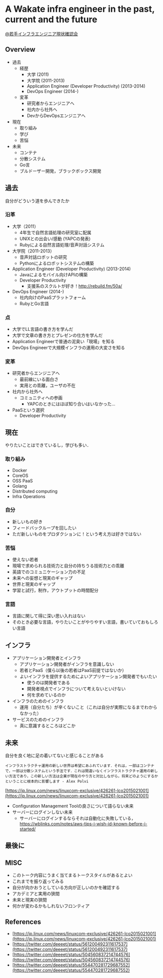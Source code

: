 # A Wakate infra engineer in the past, current and the future

[@若手インフラエンジニア現状確認会](https://twitter.com/hfm/status/558268064941088771)

## Overview

- 過去
    - 経歴
        - 大学 (2011)
        - 大学院 (2011-2013)
        - Application Engineer (Developer Productivity) (2013-2014)
        - DevOps Engineer (2014-)
    - 変革
        - 研究者からエンジニアへ
        - 社内から社外へ
        - DevからDevOpsエンジニアへ
- 現在
    - 取り組み
    - 学び
    - 苦悩
- 未来
     - コンテナ
     - 分散システム
     - Go言
     - ブルドーザー開発，ブラックボックス開発

## 過去

自分がどういう道を歩んできたか

### 沿革

- 大学（2011）
    - 4年生で自然言語処理の研究室に配属
    - UNIXとの出会い/感動 (YAPCの発表)
    - Rubyによる自然言語処理/音声対話システム
- 大学院（2011-2013）
    - 音声対話ロボットの研究
    - Pythonによるロボットシステムの構築
- Application Engineer (Developer Productivity) (2013-2014)
    - Javaによるモバイル向けAPIの構築
    - Developer Productivity
        - 支援系のスクルトが好き！http://rebuild.fm/50a/
- DevOps Engineer (2014-)    
    - 社内向けのPaaSプラットフォーム
    - RubyとGo言語

### 点

- 大学でLL言語の書き方を学んだ
- 大学で文章の書き方とプレゼンの仕方を学んだ
- Application Engineerで普通の泥臭い「現場」を知る
- DevOps Engineerで大規模インフラの運用の大変さを知る

### 変革

- 研究者からエンジニアへ
    - 最前線にいる面白さ
    - 実用との乖離，ユーザの不在
- 社内から社外へ
    - コミュニティへの参画
        - YAPCのときにはほぼ知り合いはいなかった...
- PaaSという選択
    - Developer Productivity

## 現在

やりたいことはできているし，学びも多い．

### 取り組み

- Docker
- CoreOS
- OSS PaaS
- Golang
- Distributed computing
- Infra Operations


### 自分

- 新しいもの好き
- フィードバックループを回したい
- ただ新しいものをプロダクションに！という考え方は好きではない
    
### 苦悩

- 使えない若者
- 現場で求められる技術力と自分の持ちうる技術力との乖離
- 英語でのコミュニケーション力の不足
- 未来への妄想と現実のギャップ        
- 世界と現実のギャップ
- 学習と試行，制作，アウトプットの時間配分

### 言語

- 言語に関して得に深い思い入れはない
- そのとき必要な言語，やりたいことがやりやすい言語，書いていておもしろい言語

## インフラ

- アプリケーション開発者とインフラ
    - アプリケーション開発者がインフラを意識しない
    - 若者とPaaS（僕ら以後の若者はPaaS前提ではないか）
    - よいインフラを提供するためによいアプリケーション開発者でもいたい
        - 使うのは開発者である
        - 開発者視点でインフラについて考えないといけない
        - 何を求めているのか
- インフラのためのインフラ
    - 運用（自分たち）が辛くないこと（これは自分が実際になるまでわからなかった） 
- サービスのためのインフラ
    - 真に意識するところはどこか

## 未来

自分を良く地に足の着いてないと感じることがある

```
インフラストラクチャ運用の新しい世界は希望にあふれています．それは，一部はコンテナで，一部は分散システムという手法です．これは間違いなくインフラストラクチャ運用の新しい方法であり，この新しい方法は企業が現在のやり方と対比しながら，将来どのようにするかということに根本的に影響します - Alex Polvi
```

[https://jp.linux.com/news/linuxcom-exclusive/426261-lco2015021001](https://jp.linux.com/news/linuxcom-exclusive/426261-lco2015021001)

- Configuration Management Toolの良さについて語らない未来
- サーバーにログインしない未来
    - サーバーにログインするならそれは自動化に失敗している，https://wblinks.com/notes/aws-tips-i-wish-id-known-before-i-started/


## 最後に


## MISC

- このトーク内容にうまく当てまるトークスタイルがあるとよい
- これまでを振り返ってみる
- 自分が向かおうとしている方向が正しいのかを確認する
- アカデミアと実用の狭間
- 未来と現実の狭間
- 何かが変わるかもしれないフロンティア


## References

- [https://jp.linux.com/news/linuxcom-exclusive/426261-lco2015021001](https://jp.linux.com/news/linuxcom-exclusive/426261-lco2015021001)
- [https://twitter.com/deeeet/status/561200492311617537](https://twitter.com/deeeet/status/561200492311617537)
- [https://twitter.com/deeeet/status/504560837214744576](https://twitter.com/deeeet/status/504560837214744576)
- [https://twitter.com/deeeet/status/554470281729687552](https://twitter.com/deeeet/status/554470281729687552)
